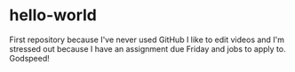 # hello-world
First repository because I've never used GitHub
I like to edit videos and I'm stressed out because I have an assignment due Friday and jobs to apply to. Godspeed!
